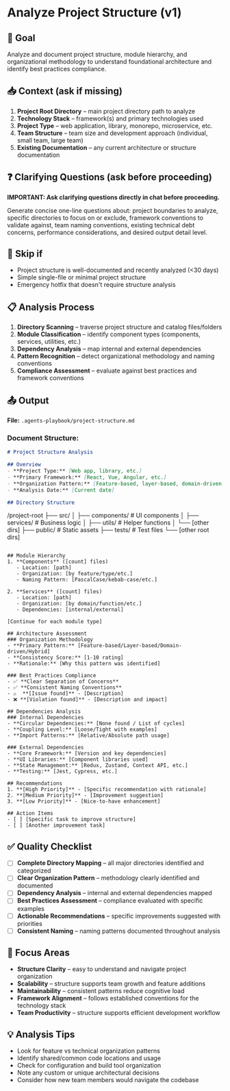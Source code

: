 # Analyze Project Structure (v1)

## 🎯 Goal
Analyze and document project structure, module hierarchy, and organizational methodology to understand foundational architecture and identify best practices compliance.

## 📥 Context (ask if missing)
1. **Project Root Directory** – main project directory path to analyze
2. **Technology Stack** – framework(s) and primary technologies used
3. **Project Type** – web application, library, monorepo, microservice, etc.
4. **Team Structure** – team size and development approach (individual, small team, large team)
5. **Existing Documentation** – any current architecture or structure documentation

## ❓ Clarifying Questions (ask before proceeding)
**IMPORTANT: Ask clarifying questions directly in chat before proceeding.**

Generate concise one-line questions about: project boundaries to analyze, specific directories to focus on or exclude, framework conventions to validate against, team naming conventions, existing technical debt concerns, performance considerations, and desired output detail level.

## 🚦 Skip if
- Project structure is well-documented and recently analyzed (<30 days)
- Simple single-file or minimal project structure
- Emergency hotfix that doesn't require structure analysis

## 📋 Analysis Process
1. **Directory Scanning** – traverse project structure and catalog files/folders
2. **Module Classification** – identify component types (components, services, utilities, etc.)
3. **Dependency Analysis** – map internal and external dependencies
4. **Pattern Recognition** – detect organizational methodology and naming conventions
5. **Compliance Assessment** – evaluate against best practices and framework conventions

## 📤 Output
**File:** `.agents-playbook/project-structure.md`

### Document Structure:
```markdown
# Project Structure Analysis

## Overview
- **Project Type:** [Web app, library, etc.]
- **Primary Framework:** [React, Vue, Angular, etc.]
- **Organization Pattern:** [Feature-based, layer-based, domain-driven, hybrid]
- **Analysis Date:** [Current date]

## Directory Structure
```
/project-root
├── src/
│   ├── components/     # UI components
│   ├── services/       # Business logic
│   ├── utils/          # Helper functions
│   └── [other dirs]
├── public/             # Static assets
├── tests/              # Test files
└── [other root dirs]
```

## Module Hierarchy
1. **Components** ([count] files)
   - Location: [path]
   - Organization: [by feature/type/etc.]
   - Naming Pattern: [PascalCase/kebab-case/etc.]

2. **Services** ([count] files)
   - Location: [path] 
   - Organization: [by domain/function/etc.]
   - Dependencies: [internal/external]

[Continue for each module type]

## Architecture Assessment
### Organization Methodology
- **Primary Pattern:** [Feature-based/Layer-based/Domain-driven/Hybrid]
- **Consistency Score:** [1-10 rating]
- **Rationale:** [Why this pattern was identified]

### Best Practices Compliance
- ✅ **Clear Separation of Concerns**
- ✅ **Consistent Naming Conventions** 
- ⚠️  **[Issue found]** - [Description]
- ❌ **[Violation found]** - [Description and impact]

## Dependencies Analysis
### Internal Dependencies
- **Circular Dependencies:** [None found / List of cycles]
- **Coupling Level:** [Loose/Tight with examples]
- **Import Patterns:** [Relative/Absolute path usage]

### External Dependencies
- **Core Framework:** [Version and key dependencies]
- **UI Libraries:** [Component libraries used]
- **State Management:** [Redux, Zustand, Context API, etc.]
- **Testing:** [Jest, Cypress, etc.]

## Recommendations
1. **[High Priority]** - [Specific recommendation with rationale]
2. **[Medium Priority]** - [Improvement suggestion]
3. **[Low Priority]** - [Nice-to-have enhancement]

## Action Items
- [ ] [Specific task to improve structure]
- [ ] [Another improvement task]
```

## ✅ Quality Checklist
- [ ] **Complete Directory Mapping** – all major directories identified and categorized
- [ ] **Clear Organization Pattern** – methodology clearly identified and documented
- [ ] **Dependency Analysis** – internal and external dependencies mapped
- [ ] **Best Practices Assessment** – compliance evaluated with specific examples
- [ ] **Actionable Recommendations** – specific improvements suggested with priorities
- [ ] **Consistent Naming** – naming patterns documented throughout analysis

## 🎯 Focus Areas
- **Structure Clarity** – easy to understand and navigate project organization
- **Scalability** – structure supports team growth and feature additions
- **Maintainability** – consistent patterns reduce cognitive load
- **Framework Alignment** – follows established conventions for the technology stack
- **Team Productivity** – structure supports efficient development workflow

## 💡 Analysis Tips
- Look for feature vs technical organization patterns
- Identify shared/common code locations and usage
- Check for configuration and build tool organization
- Note any custom or unique architectural decisions
- Consider how new team members would navigate the codebase
